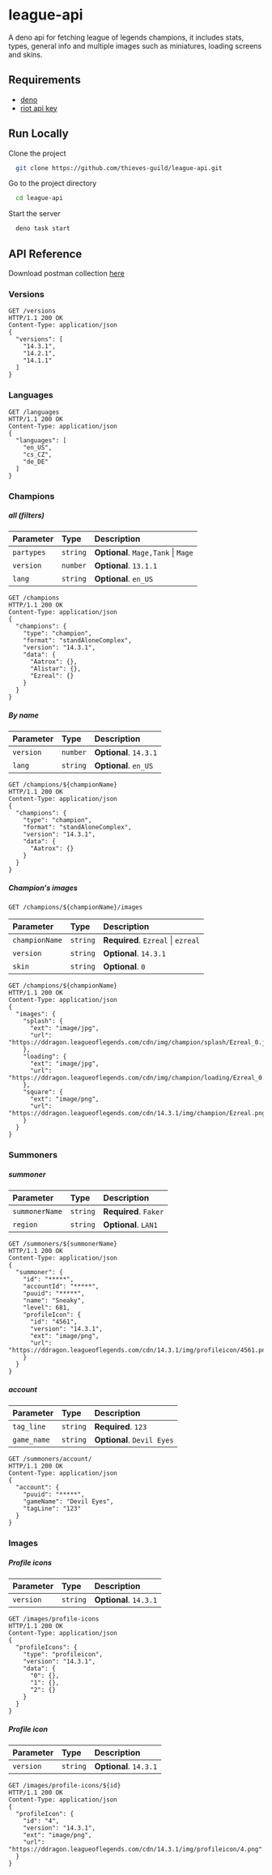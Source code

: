 
# league-api

A deno api for fetching league of legends champions, it includes stats, types, general info and multiple images such as miniatures, loading screens and skins.


## Requirements

- [deno](https://deno.land/)
- [riot api key](https://developer.riotgames.com/)

## Run Locally

Clone the project

```bash
  git clone https://github.com/thieves-guild/league-api.git
```

Go to the project directory

```bash
  cd league-api
```

Start the server

```bash
  deno task start
```

## API Reference

Download postman collection [here]()

### Versions

```http
GET /versions
HTTP/1.1 200 OK
Content-Type: application/json
{
  "versions": [
    "14.3.1",
    "14.2.1",
    "14.1.1"
  ]
}
```

### Languages

```http
GET /languages
HTTP/1.1 200 OK
Content-Type: application/json
{
  "languages": [
    "en_US",
    "cs_CZ",
    "de_DE"
  ]
}
```

### Champions

##### all (filters)

| Parameter | Type     | Description                |
| :-------- | :------- | :------------------------- |
| `partypes` | `string` | **Optional**. `Mage,Tank` \| `Mage` |
| `version` | `number` | **Optional**. `13.1.1` |
| `lang` | `string` | **Optional**. `en_US` |

```http
GET /champions
HTTP/1.1 200 OK
Content-Type: application/json
{
  "champions": {
    "type": "champion",
    "format": "standAloneComplex",
    "version": "14.3.1",
    "data": {
      "Aatrox": {},
      "Alistar": {},
      "Ezreal": {}
    }
  }
}
```

##### By name

| Parameter | Type     | Description                |
| :-------- | :------- | :------------------------- |
| `version` | `number` | **Optional**. `14.3.1` |
| `lang` | `string` | **Optional**. `en_US` |

```http
GET /champions/${championName}
HTTP/1.1 200 OK
Content-Type: application/json
{
  "champions": {
    "type": "champion",
    "format": "standAloneComplex",
    "version": "14.3.1",
    "data": {
      "Aatrox": {}
    }
  }
}
```

##### Champion's images

```http
GET /champions/${championName}/images
```

| Parameter | Type     | Description                       |
| :-------- | :------- | :-------------------------------- |
| `championName`      | `string` | **Required**. `Ezreal` \| `ezreal` |
| `version`      | `string` | **Optional**. `14.3.1` |
| `skin`      | `string` | **Optional**. `0` |

```http
GET /champions/${championName}
HTTP/1.1 200 OK
Content-Type: application/json
{
  "images": {
    "splash": {
      "ext": "image/jpg",
      "url": "https://ddragon.leagueoflegends.com/cdn/img/champion/splash/Ezreal_0.jpg"
    },
    "loading": {
      "ext": "image/jpg",
      "url": "https://ddragon.leagueoflegends.com/cdn/img/champion/loading/Ezreal_0.jpg"
    },
    "square": {
      "ext": "image/png",
      "url": "https://ddragon.leagueoflegends.com/cdn/14.3.1/img/champion/Ezreal.png"
    }
  }
}
```

### Summoners

##### summoner

| Parameter | Type     | Description                       |
| :-------- | :------- | :-------------------------------- |
| `summonerName`      | `string` | **Required**. `Faker` |
| `region`      | `string` | **Optional**. `LAN1` |

```http
GET /summoners/${summonerName}
HTTP/1.1 200 OK
Content-Type: application/json
{
  "summoner": {
    "id": "*****",
    "accountId": "*****",
    "puuid": "*****",
    "name": "Sneaky",
    "level": 681,
    "profileIcon": {
      "id": "4561",
      "version": "14.3.1",
      "ext": "image/png",
      "url": "https://ddragon.leagueoflegends.com/cdn/14.3.1/img/profileicon/4561.png"
    }
  }
}
```

##### account

| Parameter | Type     | Description                       |
| :-------- | :------- | :-------------------------------- |
| `tag_line`      | `string` | **Required**. `123` |
| `game_name`      | `string` | **Optional**. `Devil Eyes` |

```http
GET /summoners/account/
HTTP/1.1 200 OK
Content-Type: application/json
{
  "account": {
    "puuid": "*****",
    "gameName": "Devil Eyes",
    "tagLine": "123"
  }
}
```

### Images

##### Profile icons

| Parameter | Type     | Description                       |
| :-------- | :------- | :-------------------------------- |
| `version`      | `string` | **Optional**. `14.3.1` |

```http
GET /images/profile-icons
HTTP/1.1 200 OK
Content-Type: application/json
{
  "profileIcons": {
    "type": "profileicon",
    "version": "14.3.1",
    "data": {
      "0": {},
      "1": {},
      "2": {}
    }    
  }
}
```

##### Profile icon

| Parameter | Type     | Description                       |
| :-------- | :------- | :-------------------------------- |
| `version`      | `string` | **Optional**. `14.3.1` |

```http
GET /images/profile-icons/${id}
HTTP/1.1 200 OK
Content-Type: application/json
{
  "profileIcon": {
    "id": "4",
    "version": "14.3.1",
    "ext": "image/png",
    "url": "https://ddragon.leagueoflegends.com/cdn/14.3.1/img/profileicon/4.png"
  }
}
```
